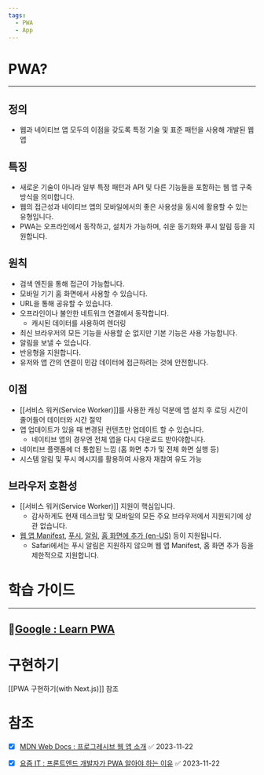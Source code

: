 ```yaml
---
tags:
  - PWA
  - App
---
```

# PWA?
---
## 정의

- 웹과 네이티브 앱 모두의 이점을 갖도록 특정 기술 및 표준 패턴을 사용해 개발된 웹 앱

## 특징

- 새로운 기술이 아니라 일부 특정 패턴과 API 및 다른 기능들을 포함하는 웹 앱 구축 방식을 의미합니다.
- 웹의 접근성과 네이티브 앱의 모바일에서의 좋은 사용성을 동시에 활용할 수 있는 유형입니다.
- PWA는 오프라인에서 동작하고, 설치가 가능하며, 쉬운 동기화와 푸시 알림 등을 지원합니다.

## 원칙

- 검색 엔진을 통해 접근이 가능합니다.
- 모바일 기기 홈 화면에서 사용할 수 있습니다.
- URL을 통해 공유할 수 있습니다.
- 오프라인이나 불안한 네트워크 연결에서 동작합니다.
	- 캐시된 데이터를 사용하여 렌더링
- 최신 브라우저의 모든 기능을 사용할 순 없지만 기본 기능은 사용 가능합니다.
- 알림을 보낼 수 있습니다.
- 반응형을 지원합니다.
- 유저와 앱 간의 연결이 민감 데이터에 접근하려는 것에 안전합니다.

## 이점

- [[서비스 워커(Service Worker)]]를 사용한 캐싱 덕분에 앱 설치 후 로딩 시간이 줄어들어 데이터와 시간 절약
- 앱 업데이트가 있을 때 변경된 컨텐츠만 업데이트 할 수 있습니다.
	- 네이티브 앱의 경우엔 전체 앱을 다시 다운로드 받아야합니다.
- 네이티브 플랫폼에 더 통합된 느낌 (홈 화면 추가 및 전체 화면 실행 등)
- 시스템 알림 및 푸시 메시지를 활용하여 사용자 재참여 유도 가능

## 브라우저 호환성

- [[서비스 워커(Service Worker)]] 지원이 핵심입니다.
	- 감사하게도 현재 데스크탑 및 모바일의 모든 주요 브라우저에서 지원되기에 상관 없습니다.
- [웹 앱 Manifest](https://developer.mozilla.org/ko/docs/Web/Manifest), [푸시](https://developer.mozilla.org/ko/docs/Web/API/Push_API), [알림](https://developer.mozilla.org/ko/docs/Web/API/Notifications_API), [홈 화면에 추가 (en-US)](https://developer.mozilla.org/en-US/docs/Web/Progressive_web_apps/Guides/Making_PWAs_installable "Currently only available in English (US)") 등이 지원됩니다.
	- Safari에서는 푸시 알림은 지원하지 않으며 웹 앱 Manifest, 홈 화면 추가 등을 제한적으로 지원합니다.


# 학습 가이드
---
## [Google : Learn PWA](https://web.dev/learn/pwa)


# 구현하기

[[PWA 구현하기(with Next.js)]] 참조



# 참조

- [x] [MDN Web Docs : 프로그레시브 웹 앱 소개](https://developer.mozilla.org/ko/docs/Web/Progressive_web_apps/Tutorials/js13kGames) ✅ 2023-11-22
- [x] [요즘 IT : 프론트엔드 개발자가 PWA 알아야 하는 이유](https://yozm.wishket.com/magazine/detail/1969/) ✅ 2023-11-22

